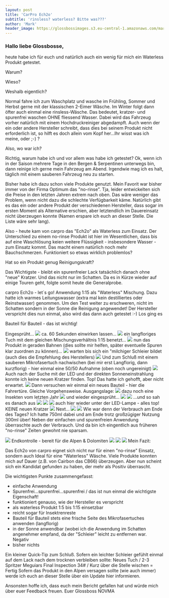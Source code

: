 ```yaml
---
layout: post
title: 'CarPro Ech2o'
subtitle: 'rinsless? waterless? Bitte was???'
author: 'Mark'
header_image: https://glossbossimages.s3.eu-central-1.amazonaws.com/mark/Ech2o/0.JPG
---
```


### Hallo liebe Glossbosse,

heute habe ich für euch und natürlich auch ein wenig für mich ein Waterless Produkt getestet. 

Warum?

Wieso?

Weshalb eigentlich?

Normal fahre ich zum Waschplatz und wasche im Frühling, Sommer und Herbst gerne mit der klassischen 2-Eimer Wäsche. 
Im Winter folgt dann öfter auch einmal eine rinsless-Wäsche. Das bedeutet, kratzer- und spurenfrei waschen OHNE fliessend Wasser. Dabei wird das Fahrzeug vorher natürlich mit einem Hochdruckreiniger abgedampft. Auch wenn der ein oder andere Hersteller schreibt, dass dies bei seinem Produkt nicht erforderlich ist, so hilft es doch allein vom Kopf her...Ihr wisst was ich meine, oder ;-) ?

Also, wo war ich?

Richtig, warum habe ich und vor allem was habe ich getestet? Ok, wenn ich in der Saison mehrere Tage in den Bergen & Serpentinen unterwegs bin, dann reinige ich gerne mein Fahrzeug am Abend. Irgendwie mag ich es halt, täglich mit einem sauberen Fahrzeug neu zu starten.

Bisher habe ich dazu schon viele Produkte genutzt. Mein Favorit war bisher immer von der Firma Optimum das "no-rinse". Tja, leider entwickelten sich die Preise in den letzten Jahren extrem nach oben. Das wäre weniger das Problem, wenn nicht dazu die schlechte Verfügbarkeit käme. Natürlich gibt es das ein oder andere Produkt der verschiedenen Hersteller, dass sogar im ersten Moment als Alternative erschien, aber letztendlich im Dauereinsatz nicht überzeugen konnte (Namen erspare ich euch an dieser Stelle. Die Liste wäre sehr lang).

Also - heute kam von carpro das "Ech2o" als Waterless zum Einsatz. Der Unterschied zu einem no-rinse Produkt ist hier im Wesentlichen, dass bis auf eine Waschlösung keien weitere Flüssigkeit - insbesondere Wasser - zum Einsatz kommt. Das macht einem natürlich noch mehr Bauchschmerzen. 
Funktioniert so etwas wirklich problemlos?

Hat so ein Produkt genug Reinigungskraft?

Das Wichtigste - bleibt ein spurenfreier Lack tatsächlich danach ohne "neue" Kratzer. Und das nicht nur im Schatten.
Da es in Kürze wieder auf einige Touren geht, folgte somit heute die Generalprobe.

carpro Ech2o - let´s go!
Anwendung  1:15 als "Waterless" Mischung. Dazu hatte ich warmes Leitungswasser (extra mal kein destilliertes oder Reinstwasser) genommen. Um den Test weiter zu erschweren, nicht im Schatten sondern in der Sonne die Reinigung angewendet! Der Hersteller verspricht dies nun einmal, also wird das dann auch getestet :-)
Los ging es 

Bauteil für Bauteil - das ist wichtig!

Eingesprüht...
![](https://glossbossimages.s3.eu-central-1.amazonaws.com/mark/Ech2o/0.JPG) 
ca. 60 Sekunden einwirken lassen...
![](https://glossbossimages.s3.eu-central-1.amazonaws.com/mark/Ech2o/1.JPG) 
ein langfloriges Tuch mit dem gleichen Mischungsverhältnis 1:15 benetzt...
![](https://glossbossimages.s3.eu-central-1.amazonaws.com/mark/Ech2o/4.JPG) 
nun das Produkt in geraden Bahnen (dies sollte mir helfen, später eventuelle Spuren klar zuordnen zu können)...
![](https://glossbossimages.s3.eu-central-1.amazonaws.com/mark/Ech2o/5.JPG) 
warten bis sich ein "milchiger Schleier bildet (auch dies die Empfehlung des Herstellers)
![](https://glossbossimages.s3.eu-central-1.amazonaws.com/mark/Ech2o/7.JPG) 
Und zum Schluß mit einem sauberen Mikrofasertuch nachwischen (bei mir erst Langflorig, dann kurzflorig) - hier einmal eine 50/50 Aufnahme (oben noch ungereinigt)
![](https://glossbossimages.s3.eu-central-1.amazonaws.com/mark/Ech2o/9.JPG) 
Auch nach der Suche mit der LED und der direkten Sonneneinstrahlung konnte ich keine neuen Kratzer finden. Top! Das hatte ich gehofft, aber nicht erwartet.
![](https://glossbossimages.s3.eu-central-1.amazonaws.com/mark/Ech2o/10.JPG) 
Dann versuchen wir einmal ein neues Bauteil - hier die Fahrertüre. Gleiche Vorgehensweise. Ausgangslage:
![](https://glossbossimages.s3.eu-central-1.amazonaws.com/mark/Ech2o/15.JPG) 
dazu noch eine Insekten vom letzten Jahr
![](https://glossbossimages.s3.eu-central-1.amazonaws.com/mark/Ech2o/16.JPG) 
und wieder eingesprüht...
![](https://glossbossimages.s3.eu-central-1.amazonaws.com/mark/Ech2o/17.JPG) 
![](https://glossbossimages.s3.eu-central-1.amazonaws.com/mark/Ech2o/18.JPG) 
...und so sah es danach aus
![](https://glossbossimages.s3.eu-central-1.amazonaws.com/mark/Ech2o/19.JPG) 
![](https://glossbossimages.s3.eu-central-1.amazonaws.com/mark/Ech2o/21.JPG) 
![](https://glossbossimages.s3.eu-central-1.amazonaws.com/mark/Ech2o/25.JPG) 
auch hier wieder unter der LED-Lampe - alles top! KEINE neuen Kratzer
![](https://glossbossimages.s3.eu-central-1.amazonaws.com/mark/Ech2o/26.JPG) 
Next...
![](https://glossbossimages.s3.eu-central-1.amazonaws.com/mark/Ech2o/29.JPG) 
![](https://glossbossimages.s3.eu-central-1.amazonaws.com/mark/Ech2o/31.JPG) 
Wie war denn der Verbrauch am Ende des Tages? Ich hatte 750ml dabei und am Ende trotz großzügiger Nutzung 300ml über! Neben der einfachen und spurenfreien Anwendung überraschte auch der Verbrauch. Und da bin ich eingentlich aus früheren "no-rinse" Zeiten gewohnt nie sparsam. 

![](https://glossbossimages.s3.eu-central-1.amazonaws.com/mark/Ech2o/37.JPG) 
Endkontrolle - bereit für die Alpen & Dolomiten
![](https://glossbossimages.s3.eu-central-1.amazonaws.com/mark/Ech2o/37a.JPG) 
![](https://glossbossimages.s3.eu-central-1.amazonaws.com/mark/Ech2o/38.JPG) 
![](https://glossbossimages.s3.eu-central-1.amazonaws.com/mark/Ech2o/40.JPG) 
Mein Fazit:

Das Ech2o von carpro eignet sich nicht nur für einen "no-rinse" Einsatz, sondern auch Ideal für eine "Waterless" Wäsche. Viele Produkte konnten mich auf Dauer (z.B. von Cairbon das CB66) überzeugen. Aber nun scheint sich ein Kandidat gefunden zu haben, der mehr als Positiv überrascht.

Die wichtigsten Punkte zusammengefasst:

- einfache Anwendung
- Spurenfrei...spurenfrei...spurenfrei / das ist nun einmal die wichtigste Eigenschaft!
- funktioniert genauso, wie der Hersteller es verspricht
- als waterless Produkt 1:5 bis 1:15 einsetzbar
- reicht sogar für Insektrenreste
- Bauteil für Bauteil stets eine frische Seite des Mikrofasertuches anwenden (langflorig)
- in der Sonne anwendbar (wobei ich die Anwendung im Schatten angenehmer empfand, da der "Schleier" leicht zu entfernen war. 
Negativ
- bisher nichts

Ein kleiner Quick-Tip zum Schluß. Sofern ein leichter Schleier gefühlt einmal auf dem Lack nach dem trocknen verbleiben sollte: 
Neues Tuch / 2-3 Spritzer Meguiars Final Inspection 34# / Kurz über die Stelle wischen = Fertig
Sofern das Produkt in den Alpen versagen sollte (wie auch immer) werde ich euch an dieser Stelle über ein Update hier informieren.

Ansonsten hoffe ich, dass euch mein Bericht gefallen hat und würde mich über euer Feedback freuen.
Euer Glossboss NOVMA